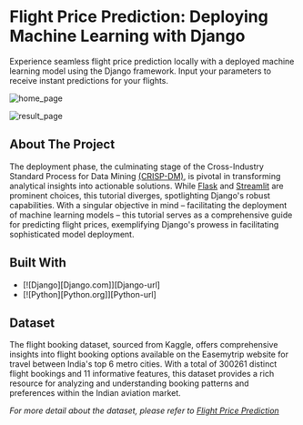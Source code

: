 # Flight Price Prediction: Deploying Machine Learning with Django

Experience seamless flight price prediction locally with a deployed machine learning model using the Django framework. Input your parameters to receive instant predictions for your flights.

![home_page](https://github.com/izzad2413/django_project/assets/88135216/3a507dd1-8882-4565-93ba-b74f7b5d2bc1)

![result_page](https://github.com/izzad2413/django_project/assets/88135216/7c22c23c-3161-4df0-b051-543e1f5b8149)

## About The Project

The deployment phase, the culminating stage of the Cross-Industry Standard Process for Data Mining [(CRISP-DM)](https://en.wikipedia.org/wiki/Cross-industry_standard_process_for_data_mining), is pivotal in transforming analytical insights into actionable solutions. While [Flask](https://flask.palletsprojects.com/en/3.0.x/) and [Streamlit](https://streamlit.io/) are prominent choices, this tutorial diverges, spotlighting Django's robust capabilities. With a singular objective in mind – facilitating the deployment of machine learning models – this tutorial serves as a comprehensive guide for predicting flight prices, exemplifying Django's prowess in facilitating sophisticated model deployment.

## Built With

* [![Django][Django.com]][Django-url]
* [![Python][Python.org]][Python-url]

## Dataset

The flight booking dataset, sourced from Kaggle, offers comprehensive insights into flight booking options available on the Easemytrip website for travel between India's top 6 metro cities. With a total of 300261 distinct flight bookings and 11 informative features, this dataset provides a rich resource for analyzing and understanding booking patterns and preferences within the Indian aviation market. 

_For more detail about the dataset, please refer to [Flight Price Prediction](https://www.kaggle.com/datasets/shubhambathwal/flight-price-prediction)_